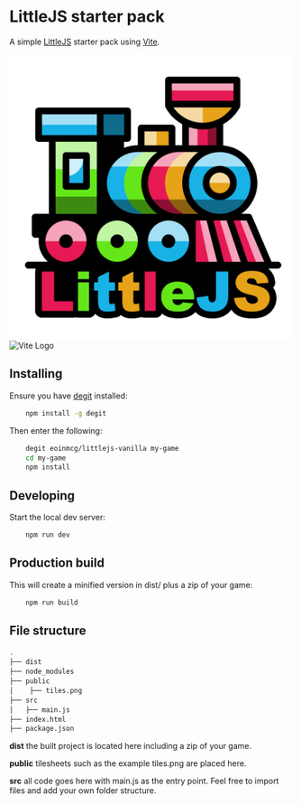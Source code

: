 # LittleJS starter pack

A simple [LittleJS](https://github.com/KilledByAPixel/LittleJS)
starter pack using [Vite](https://vite.dev/).

![LittleJS Logo](https://raw.githubusercontent.com/KilledByAPixel/LittleJS/refs/heads/main/examples/logo.png) ![Vite Logo](https://camo.githubusercontent.com/237e20be5fcfd8f7133f43d126fc49fb29dec7631679938bdd2ecb8cbb2a610e/68747470733a2f2f766974652e6465762f6c6f676f2e737667)

## Installing

Ensure you have [degit](https://github.com/Rich-Harris/degit) installed:

```bash
    npm install -g degit
```

Then enter the following:

```bash
    degit eoinmcg/littlejs-vanilla my-game
    cd my-game
    npm install
```

## Developing

Start the local dev server:

```bash
    npm run dev
```

## Production build

This will create a minified version in dist/ plus a zip of your game:

```bash
    npm run build
```

## File structure

```bash
.
├── dist
├── node_modules
├── public
│    ├── tiles.png
├── src
│   ├── main.js
├── index.html
├── package.json
```

**dist** the built project is located here including a zip of your game.

**public** tilesheets such as the example tiles.png are placed here.

**src** all code goes here with main.js as the entry point. Feel free to import files and add your own folder structure.
